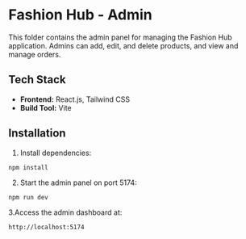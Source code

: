 # Fashion Hub - Admin

This folder contains the admin panel for managing the Fashion Hub application. Admins can add, edit, and delete products, and view and manage orders.

## Tech Stack
- **Frontend:** React.js, Tailwind CSS
- **Build Tool:** Vite

## Installation

1. Install dependencies:

```
npm install
```
   
2. Start the admin panel on port 5174:

```
npm run dev
```

3.Access the admin dashboard at:

```
http://localhost:5174
```
